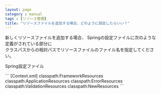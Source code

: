 ```yaml
---
layout: page
category : manual
tags : [リソース管理]
title: "リソースファイルを追加する場合、どのように設定したらいい？"
---
```


新しくリソースファイルを追加する場合、
Springの設定ファイルに次のような定義がされている部分に  
クラスパスからの相対パスでリソースファイルのファイル名を指定してください。  

<p>Spring設定ファイル</p>
```
[Context.xml]
<bean id="messageSourceLocator" class="jp.co.ctc_g.jfw.core.resource.MessageSourceLocator" >
<bean id="messageSource"
  class="org.springframework.context.support.ReloadableResourceBundleMessageSource">
  <property name="basenames">
    <list>
      <value>classpath:FrameworkResources</value>
      <value>classpath:ApplicationResources</value>
      <value>classpath:ErrorResources</value>
      <value>classpath:ValidationResources</value>
      <value>classpath:NewResources</value> <!-- 追加するリソースファイルのファイル名を指定してください。 -->
    </list>
  </property>
  <property name="defaultEncoding" value="UTF-8" >
</bean>
```
